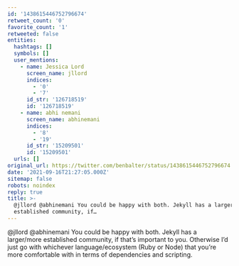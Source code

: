```yaml
---
id: '1438615446752796674'
retweet_count: '0'
favorite_count: '1'
retweeted: false
entities:
  hashtags: []
  symbols: []
  user_mentions:
    - name: Jessica Lord
      screen_name: jllord
      indices:
        - '0'
        - '7'
      id_str: '126718519'
      id: '126718519'
    - name: abhi nemani
      screen_name: abhinemani
      indices:
        - '8'
        - '19'
      id_str: '15209501'
      id: '15209501'
  urls: []
original_url: https://twitter.com/benbalter/status/1438615446752796674
date: '2021-09-16T21:27:05.000Z'
sitemap: false
robots: noindex
reply: true
title: >-
  @jllord @abhinemani You could be happy with both. Jekyll has a larger/more
  established community, if…
---
```


@jllord @abhinemani You could be happy with both. Jekyll has a larger/more established community, if that’s important to you. Otherwise I’d just go with whichever language/ecosystem (Ruby or Node) that you’re more comfortable with in terms of dependencies and scripting.